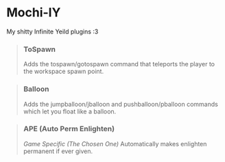 # Mochi-IY
My shitty Infinite Yeild plugins :3

> ### ToSpawn
> Adds the tospawn/gotospawn command that teleports the player to the workspace spawn point.

> ### Balloon
> Adds the jumpballoon/jballoon and pushballoon/pballoon commands which let you float like a balloon.

> ### APE (Auto Perm Enlighten)
> _Game Specific (The Chosen One)_ Automatically makes enlighten permanent if ever given.
